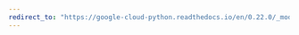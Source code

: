 ```yaml
---
redirect_to: "https://google-cloud-python.readthedocs.io/en/0.22.0/_modules/google/cloud/storage/blob.html"
---
```

